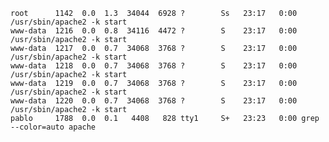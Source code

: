 	root      1142  0.0  1.3  34044  6928 ?        Ss   23:17   0:00 /usr/sbin/apache2 -k start
	www-data  1216  0.0  0.8  34116  4472 ?        S    23:17   0:00 /usr/sbin/apache2 -k start
	www-data  1217  0.0  0.7  34068  3768 ?        S    23:17   0:00 /usr/sbin/apache2 -k start
	www-data  1218  0.0  0.7  34068  3768 ?        S    23:17   0:00 /usr/sbin/apache2 -k start
	www-data  1219  0.0  0.7  34068  3768 ?        S    23:17   0:00 /usr/sbin/apache2 -k start
	www-data  1220  0.0  0.7  34068  3768 ?        S    23:17   0:00 /usr/sbin/apache2 -k start
	pablo     1788  0.0  0.1   4408   828 tty1     S+   23:23   0:00 grep --color=auto apache
